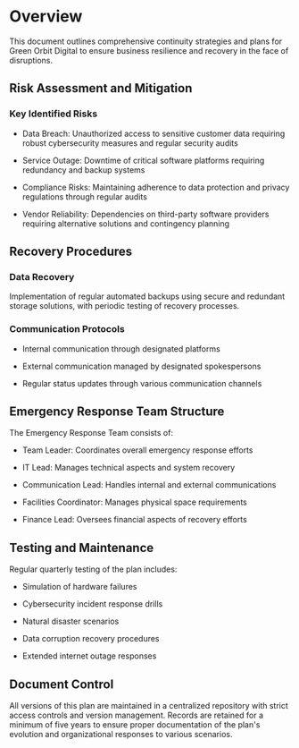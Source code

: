 # Overview

This document outlines comprehensive continuity strategies and plans for Green Orbit Digital to ensure business resilience and recovery in the face of disruptions.

## Risk Assessment and Mitigation

### Key Identified Risks

- Data Breach: Unauthorized access to sensitive customer data requiring robust cybersecurity measures and regular security audits

- Service Outage: Downtime of critical software platforms requiring redundancy and backup systems

- Compliance Risks: Maintaining adherence to data protection and privacy regulations through regular audits

- Vendor Reliability: Dependencies on third-party software providers requiring alternative solutions and contingency planning

## Recovery Procedures

### Data Recovery

Implementation of regular automated backups using secure and redundant storage solutions, with periodic testing of recovery processes.

### Communication Protocols

- Internal communication through designated platforms

- External communication managed by designated spokespersons

- Regular status updates through various communication channels

## Emergency Response Team Structure

The Emergency Response Team consists of:

- Team Leader: Coordinates overall emergency response efforts

- IT Lead: Manages technical aspects and system recovery

- Communication Lead: Handles internal and external communications

- Facilities Coordinator: Manages physical space requirements

- Finance Lead: Oversees financial aspects of recovery efforts

## Testing and Maintenance

Regular quarterly testing of the plan includes:

- Simulation of hardware failures

- Cybersecurity incident response drills

- Natural disaster scenarios

- Data corruption recovery procedures

- Extended internet outage responses

## Document Control

All versions of this plan are maintained in a centralized repository with strict access controls and version management. Records are retained for a minimum of five years to ensure proper documentation of the plan's evolution and organizational responses to various scenarios.